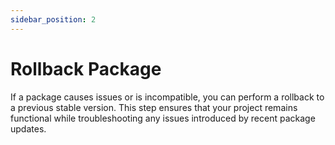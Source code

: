 ```yaml
---
sidebar_position: 2
---
```


# Rollback Package

If a package causes issues or is incompatible, you can perform a rollback to a previous stable version. This step ensures that your project remains functional while troubleshooting any issues introduced by recent package updates.